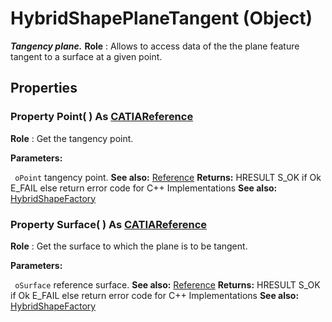 # HybridShapePlaneTangent (Object)

**_Tangency plane._**
**Role** : Allows to access data of the the plane feature tangent to a surface at a given point.

## Properties

### Property **Point**( ) As [CATIAReference](../InfInterfaces/interface_Reference_17481.md)

**Role** : Get the tangency point.

**Parameters:**

` oPoint`      tangency point.
**See also:**      [Reference](../InfInterfaces/interface_Reference_17481.md) **Returns:**      HRESULT S_OK if Ok E_FAIL else return error code for C++ Implementations  **See also:**      [HybridShapeFactory](../GSMInterfaces/interface_HybridShapeFactory_68680.md) 
### Property **Surface**( ) As [CATIAReference](../InfInterfaces/interface_Reference_17481.md)

**Role** : Get the surface to which the plane is to be tangent.

**Parameters:**

` oSurface`      reference surface.
**See also:**      [Reference](../InfInterfaces/interface_Reference_17481.md) **Returns:**      HRESULT S_OK if Ok E_FAIL else return error code for C++ Implementations  **See also:**      [HybridShapeFactory](../GSMInterfaces/interface_HybridShapeFactory_68680.md)